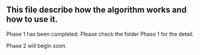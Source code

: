 ## This file describe how the algorithm works and how to use it.

Phase 1 has been completed. Please check the folder Phase 1 for the detail.

Phase 2 will begin soon.
